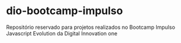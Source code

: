 # dio-bootcamp-impulso
Repositório reservado para projetos realizados no Bootcamp Impulso Javascript Evolution da Digital Innovation one
